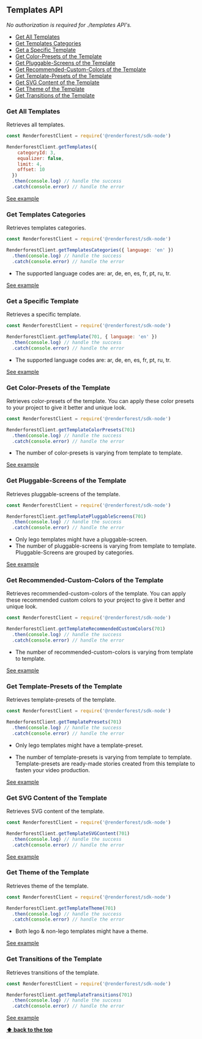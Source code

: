 ## Templates API

_No authorization is required for ./templates API's._

  - [Get All Templates](#get-all-templates)
  - [Get Templates Categories](#get-templates-categories)
  - [Get a Specific Template](#get-a-specific-template)
  - [Get Color-Presets of the Template](#get-color-presets-of-the-template)
  - [Get Pluggable-Screens of the Template](#get-pluggable-screens-of-the-template)
  - [Get Recommended-Custom-Colors of the Template](#get-recommended-custom-colors-of-the-template)
  - [Get Template-Presets of the Template](#get-template-presets-of-the-template)
  - [Get SVG Content of the Template](#get-svg-content-of-the-template)
  - [Get Theme of the Template](#get-theme-of-the-template)
  - [Get Transitions of the Template](#get-transitions-of-the-template)

### Get All Templates

Retrieves all templates.
```js
const RenderforestClient = require('@renderforest/sdk-node')

RenderforestClient.getTemplates({
    categoryId: 3,
    equalizer: false,
    limit: 4,
    offset: 10
  })
  .then(console.log) // handle the success
  .catch(console.error) // handle the error
```
[See example](https://github.com/renderforest/renderforest-sdk-node/blob/master/samples/templates/get-templates.js)


### Get Templates Categories

Retrieves templates categories.

```js
const RenderforestClient = require('@renderforest/sdk-node')

RenderforestClient.getTemplatesCategories({ language: 'en' })
  .then(console.log) // handle the success
  .catch(console.error) // handle the error
```
- The supported language codes are: ar, de, en, es, fr, pt, ru, tr.

[See example](https://github.com/renderforest/renderforest-sdk-node/blob/master/samples/templates/get-templates-categories.js)


### Get a Specific Template

Retrieves a specific template.
```js
const RenderforestClient = require('@renderforest/sdk-node')

RenderforestClient.getTemplate(701, { language: 'en' })
  .then(console.log) // handle the success
  .catch(console.error) // handle the error
```
- The supported language codes are: ar, de, en, es, fr, pt, ru, tr.

[See example](https://github.com/renderforest/renderforest-sdk-node/blob/master/samples/templates/get-template.js)


### Get Color-Presets of the Template

Retrieves color-presets of the template.
You can apply these color presets to your project to give it better and unique look.
```js
const RenderforestClient = require('@renderforest/sdk-node')

RenderforestClient.getTemplateColorPresets(701)
  .then(console.log) // handle the success
  .catch(console.error) // handle the error
```
- The number of color-presets is varying from template to template.

[See example](https://github.com/renderforest/renderforest-sdk-node/blob/master/samples/templates/get-template-color-presets.js)


### Get Pluggable-Screens of the Template

Retrieves pluggable-screens of the template.
```js
const RenderforestClient = require('@renderforest/sdk-node')

RenderforestClient.getTemplatePluggableScreens(701)
  .then(console.log) // handle the success
  .catch(console.error) // handle the error
```
- Only lego templates might have a pluggable-screen. 
- The number of pluggable-screens is varying from template to template.
Pluggable-Screens are grouped by categories.

[See example](https://github.com/renderforest/renderforest-sdk-node/blob/master/samples/templates/get-template-pluggable-screens.js)


### Get Recommended-Custom-Colors of the Template

Retrieves recommended-custom-colors of the template.
You can apply these recommended custom colors to your project to give it better and unique look.
```js
const RenderforestClient = require('@renderforest/sdk-node')

RenderforestClient.getTemplateRecommendedCustomColors(701)
  .then(console.log) // handle the success
  .catch(console.error) // handle the error
```
- The number of recommended-custom-colors is varying from template to template.

[See example](https://github.com/renderforest/renderforest-sdk-node/blob/master/samples/templates/get-template-recommended-custom-colors.js)


### Get Template-Presets of the Template

Retrieves template-presets of the template.
```js
const RenderforestClient = require('@renderforest/sdk-node')

RenderforestClient.getTemplatePresets(701)
  .then(console.log) // handle the success
  .catch(console.error) // handle the error
```
- Only lego templates might have a template-preset.

- The number of template-presets is varying from template to template.
Template-presets are ready-made stories created from this template to fasten your video production.

[See example](https://github.com/renderforest/renderforest-sdk-node/blob/master/samples/templates/get-template-presets.js)


### Get SVG Content of the Template
Retrieves SVG content of the template.

```js
const RenderforestClient = require('@renderforest/sdk-node')

RenderforestClient.getTemplateSVGContent(701)
  .then(console.log) // handle the success
  .catch(console.error) // handle the error
```

[See example](https://github.com/renderforest/renderforest-sdk-node/blob/master/samples/templates/get-template-svg-content.js)


### Get Theme of the Template

Retrieves theme of the template.
```js
const RenderforestClient = require('@renderforest/sdk-node')

RenderforestClient.getTemplateTheme(701)
  .then(console.log) // handle the success
  .catch(console.error) // handle the error
```
- Both lego & non-lego templates might have a theme.

[See example](https://github.com/renderforest/renderforest-sdk-node/blob/master/samples/templates/get-template-theme.js)



### Get Transitions of the Template

Retrieves transitions of the template.
```js
const RenderforestClient = require('@renderforest/sdk-node')

RenderforestClient.getTemplateTransitions(701)
  .then(console.log) // handle the success
  .catch(console.error) // handle the error
```

[See example](https://github.com/renderforest/renderforest-sdk-node/blob/master/samples/templates/get-template-transitions.js)

**[⬆ back to the top](#templates-api)**
